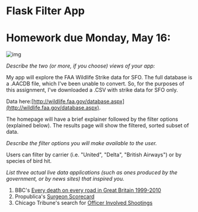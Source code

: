 # Flask Filter App

# Homework due Monday, May 16:

![img](http://i.imgur.com/GbZt9r2.png?1)

*Describe the two (or more, if you choose) views of your app:*

My app will explore the FAA Wildlife Strike data for SFO. The full database is a .AACDB file, which I've been unable to convert. So, for the purposes of this assignment, I've downloaded a .CSV with strike data for SFO only. 

Data here:[http://wildlife.faa.gov/database.aspx](http://wildlife.faa.gov/database.aspx).

The homepage will have a brief explainer followed by the filter options (explained below). The results page will show the filtered, sorted subset of data.


*Describe the filter options you will make available to the user.*

Users can filter by carrier (i.e. "United", "Delta", "British Airways") or by species of bird hit.


*List three actual live data applications (such as ones produced by the government, or by news sites) that inspired you.*

1. BBC's [Every death on every road in Great Britain 1999-2010](http://www.bbc.com/news/uk-15975720)
2. Propublica's [Surgeon Scorecard](https://projects.propublica.org/surgeons/)
3. Chicago Tribune's search for [Officer Involved Shootings](http://apps.chicagotribune.com/news/local/ipra/)





